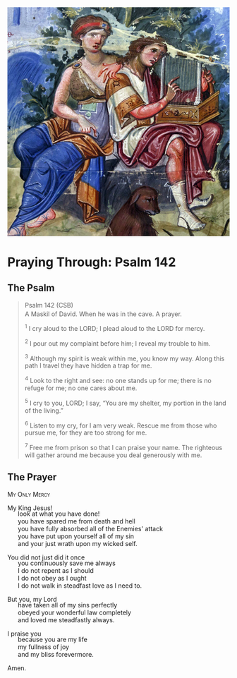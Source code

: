 <img class="intro-right" src="../images/art-paris-psalter.jpg">

<style>
  li {list-style-type: none;}
  p + ul {
    margin-top: -18px;
}
</style>

# Praying Through: Psalm 142

## The Psalm

>Psalm 142 (CSB)  
><sup></sup> A Maskil of David. When he was in the cave. A prayer. 
>
><sup>1</sup> I cry aloud to the LORD; I plead aloud to the LORD for mercy. 
>
><sup>2</sup> I pour out my complaint before him; I reveal my trouble to him. 
>
><sup>3</sup> Although my spirit is weak within me, you know my way. Along this path I travel they have hidden a trap for me. 
>
><sup>4</sup> Look to the right and see: no one stands up for me; there is no refuge for me; no one cares about me. 
>
><sup>5</sup> I cry to you, LORD; I say, “You are my shelter, my portion in the land of the living.” 
>
><sup>6</sup> Listen to my cry, for I am very weak. Rescue me from those who pursue me, for they are too strong for me. 
>
><sup>7</sup> Free me from prison so that I can praise your name. The righteous will gather around me because you deal generously with me.

## The Prayer

<div style="font-variant: small-caps;">
My Only Mercy
</div>

My King Jesus!
* look at what you have done!
* you have spared me from death and hell
* you have fully absorbed all of the Enemies' attack
* you have put upon yourself all of my sin
* and your just wrath upon my wicked self.

You did not just did it once
* you continuously save me always
* I do not repent as I should
* I do not obey as I ought
* I do not walk in steadfast love as I need to.

But you, my Lord
* have taken all of my sins perfectly
* obeyed your wonderful law completely
* and loved me steadfastly always.

I praise you
* because you are my life
* my fullness of joy
* and my bliss forevermore.

Amen.
